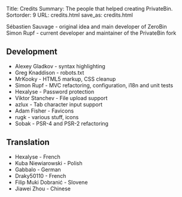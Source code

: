 Title: Credits
Summary: The people that helped creating PrivateBin.
Sortorder: 9
URL: credits.html
save_as: credits.html

Sébastien Sauvage - original idea and main developer of ZeroBin  
Simon Rupf - current developer and maintainer of the PrivateBin fork

## Development

* Alexey Gladkov - syntax highlighting
* Greg Knaddison - robots.txt
* MrKooky - HTML5 markup, CSS cleanup
* Simon Rupf - MVC refactoring, configuration, i18n and unit tests
* Hexalyse - Password protection
* Viktor Stanchev - File upload support
* azlux - Tab character input support
* Adam Fisher - Favicons
* rugk - various stuff, icons
* Sobak - PSR-4 and PSR-2 refactoring

## Translation

* Hexalyse - French
* Kuba Niewiarowski - Polish
* Gabbalo - German
* Draky50110 - French
* Filip Muki Dobranić - Slovene
* Jiawei Zhou - Chinese

